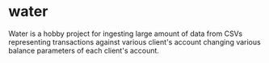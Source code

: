 # water
Water is a hobby project for ingesting large amount of data from CSVs representing transactions against various client's account changing various balance parameters of each client's account.
